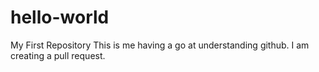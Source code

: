 # hello-world
My First Repository
This is me having a go at understanding github.
I am creating a pull request.
<html>
  <body>
  </body>
</html>
